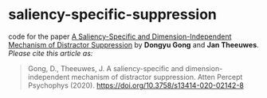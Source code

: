 # saliency-specific-suppression
code for the paper [A Saliency-Specific and Dimension-Independent Mechanism of Distractor Suppression](https://doi.org/10.3758/s13414-020-02142-8) by **Dongyu Gong** and **Jan Theeuwes**.
*Please cite this article as:*
>Gong, D., Theeuwes, J. A saliency-specific and dimension-independent mechanism of distractor suppression. Atten Percept Psychophys (2020). https://doi.org/10.3758/s13414-020-02142-8
